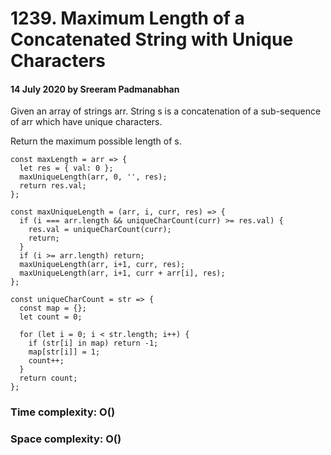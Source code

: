 # 1239. Maximum Length of a Concatenated String with Unique Characters

#### 14 July 2020 by Sreeram Padmanabhan

Given an array of strings arr. String s is a concatenation of a sub-sequence of arr which have unique characters.

Return the maximum possible length of s.

    const maxLength = arr => {
      let res = { val: 0 };
      maxUniqueLength(arr, 0, '', res);
      return res.val;
    };

    const maxUniqueLength = (arr, i, curr, res) => {
      if (i === arr.length && uniqueCharCount(curr) >= res.val) {
        res.val = uniqueCharCount(curr);
        return;
      }
      if (i >= arr.length) return;
      maxUniqueLength(arr, i+1, curr, res);
      maxUniqueLength(arr, i+1, curr + arr[i], res);
    };

    const uniqueCharCount = str => {
      const map = {};
      let count = 0;

      for (let i = 0; i < str.length; i++) {
        if (str[i] in map) return -1;
        map[str[i]] = 1;
        count++;
      }
      return count;
    };

### Time complexity: O()
### Space complexity: O()
